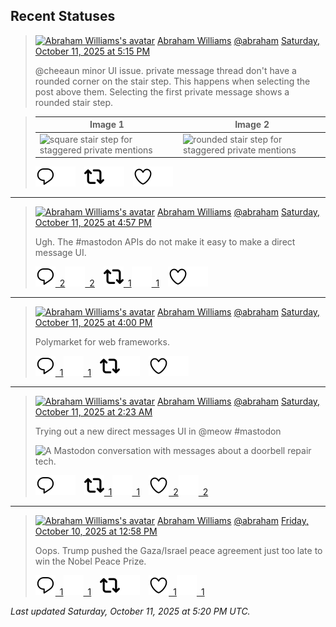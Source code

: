 ## Recent Statuses

> <a href="https://indieweb.social/@abraham"><img alt="Abraham Williams's avatar" src="https://cdn.masto.host/indiewebsocial/accounts/avatars/109/292/540/382/343/163/original/d00f2e03ce9c85b1.jpg" height="24" width="24" ></a> [Abraham Williams](https://indieweb.social/@abraham) [@abraham](https://indieweb.social/@abraham) [Saturday, October 11, 2025 at 5:15 PM](https://indieweb.social/@abraham/115356660716002403)
>
> @cheeaun minor UI issue. private message thread don&#39;t have a rounded corner on the stair step. This happens when selecting the post above them. Selecting the first private message shows a rounded stair step.
>

> | Image 1 | Image 2 |
> | --- | --- |
> | ![square stair step for staggered private mentions](https://cdn.masto.host/indiewebsocial/media_attachments/files/115/356/660/531/929/468/original/da5b6e41d64ae86b.png) | ![rounded stair step for staggered private mentions](https://cdn.masto.host/indiewebsocial/media_attachments/files/115/356/660/528/500/930/original/f0ffc63d3fee8cfc.png) |
>
> [![Reply](./images/reply_light.svg#gh-light-mode-only "Reply")](https://indieweb.social/@abraham/115356660716002403#gh-light-mode-only)[![Reply](./images/reply.svg#gh-dark-mode-only "Reply")](https://indieweb.social/@abraham/115356660716002403#gh-dark-mode-only)&emsp;[![Boost](./images/retweet_light.svg#gh-light-mode-only "Boost")](https://indieweb.social/@abraham/115356660716002403#gh-light-mode-only)[![Boost](./images/retweet.svg#gh-dark-mode-only "Boost")](https://indieweb.social/@abraham/115356660716002403#gh-dark-mode-only)&emsp;[![Favorite](./images/like_light.svg#gh-light-mode-only "Favorite")](https://indieweb.social/@abraham/115356660716002403#gh-light-mode-only)[![Favorite](./images/like.svg#gh-dark-mode-only "Favorite")](https://indieweb.social/@abraham/115356660716002403#gh-dark-mode-only)


---

> <a href="https://indieweb.social/@abraham"><img alt="Abraham Williams's avatar" src="https://cdn.masto.host/indiewebsocial/accounts/avatars/109/292/540/382/343/163/original/d00f2e03ce9c85b1.jpg" height="24" width="24" ></a> [Abraham Williams](https://indieweb.social/@abraham) [@abraham](https://indieweb.social/@abraham) [Saturday, October 11, 2025 at 4:57 PM](https://indieweb.social/@abraham/115356587927021409)
>
> Ugh. The #mastodon APIs do not make it easy to make a direct message UI.
>
> [![Reply](./images/reply_light.svg#gh-light-mode-only "Reply")&ensp;2](https://indieweb.social/@abraham/115356587927021409#gh-light-mode-only)[![Reply](./images/reply.svg#gh-dark-mode-only "Reply")&ensp;2](https://indieweb.social/@abraham/115356587927021409#gh-dark-mode-only)&emsp;[![Boost](./images/retweet_light.svg#gh-light-mode-only "Boost")&ensp;1](https://indieweb.social/@abraham/115356587927021409#gh-light-mode-only)[![Boost](./images/retweet.svg#gh-dark-mode-only "Boost")&ensp;1](https://indieweb.social/@abraham/115356587927021409#gh-dark-mode-only)&emsp;[![Favorite](./images/like_light.svg#gh-light-mode-only "Favorite")](https://indieweb.social/@abraham/115356587927021409#gh-light-mode-only)[![Favorite](./images/like.svg#gh-dark-mode-only "Favorite")](https://indieweb.social/@abraham/115356587927021409#gh-dark-mode-only)


---

> <a href="https://indieweb.social/@abraham"><img alt="Abraham Williams's avatar" src="https://cdn.masto.host/indiewebsocial/accounts/avatars/109/292/540/382/343/163/original/d00f2e03ce9c85b1.jpg" height="24" width="24" ></a> [Abraham Williams](https://indieweb.social/@abraham) [@abraham](https://indieweb.social/@abraham) [Saturday, October 11, 2025 at 4:00 PM](https://indieweb.social/@abraham/115356362433001081)
>
> Polymarket for web frameworks.
>
> [![Reply](./images/reply_light.svg#gh-light-mode-only "Reply")&ensp;1](https://indieweb.social/@abraham/115356362433001081#gh-light-mode-only)[![Reply](./images/reply.svg#gh-dark-mode-only "Reply")&ensp;1](https://indieweb.social/@abraham/115356362433001081#gh-dark-mode-only)&emsp;[![Boost](./images/retweet_light.svg#gh-light-mode-only "Boost")](https://indieweb.social/@abraham/115356362433001081#gh-light-mode-only)[![Boost](./images/retweet.svg#gh-dark-mode-only "Boost")](https://indieweb.social/@abraham/115356362433001081#gh-dark-mode-only)&emsp;[![Favorite](./images/like_light.svg#gh-light-mode-only "Favorite")](https://indieweb.social/@abraham/115356362433001081#gh-light-mode-only)[![Favorite](./images/like.svg#gh-dark-mode-only "Favorite")](https://indieweb.social/@abraham/115356362433001081#gh-dark-mode-only)


---

> <a href="https://indieweb.social/@abraham"><img alt="Abraham Williams's avatar" src="https://cdn.masto.host/indiewebsocial/accounts/avatars/109/292/540/382/343/163/original/d00f2e03ce9c85b1.jpg" height="24" width="24" ></a> [Abraham Williams](https://indieweb.social/@abraham) [@abraham](https://indieweb.social/@abraham) [Saturday, October 11, 2025 at 2:23 AM](https://indieweb.social/@abraham/115353153584612323)
>
> Trying out a new direct messages UI in @meow #mastodon
>
> ![A Mastodon conversation with messages about a doorbell repair tech.](https://cdn.masto.host/indiewebsocial/media_attachments/files/115/353/150/168/861/966/original/676549c0af9e4a3f.jpeg)
>
> [![Reply](./images/reply_light.svg#gh-light-mode-only "Reply")](https://indieweb.social/@abraham/115353153584612323#gh-light-mode-only)[![Reply](./images/reply.svg#gh-dark-mode-only "Reply")](https://indieweb.social/@abraham/115353153584612323#gh-dark-mode-only)&emsp;[![Boost](./images/retweet_light.svg#gh-light-mode-only "Boost")&ensp;1](https://indieweb.social/@abraham/115353153584612323#gh-light-mode-only)[![Boost](./images/retweet.svg#gh-dark-mode-only "Boost")&ensp;1](https://indieweb.social/@abraham/115353153584612323#gh-dark-mode-only)&emsp;[![Favorite](./images/like_light.svg#gh-light-mode-only "Favorite")&ensp;2](https://indieweb.social/@abraham/115353153584612323#gh-light-mode-only)[![Favorite](./images/like.svg#gh-dark-mode-only "Favorite")&ensp;2](https://indieweb.social/@abraham/115353153584612323#gh-dark-mode-only)


---

> <a href="https://indieweb.social/@abraham"><img alt="Abraham Williams's avatar" src="https://cdn.masto.host/indiewebsocial/accounts/avatars/109/292/540/382/343/163/original/d00f2e03ce9c85b1.jpg" height="24" width="24" ></a> [Abraham Williams](https://indieweb.social/@abraham) [@abraham](https://indieweb.social/@abraham) [Friday, October 10, 2025 at 12:58 PM](https://indieweb.social/@abraham/115349986376034777)
>
> Oops. Trump pushed the Gaza/Israel peace agreement just too late to win the Nobel Peace Prize.
>
> [![Reply](./images/reply_light.svg#gh-light-mode-only "Reply")&ensp;1](https://indieweb.social/@abraham/115349986376034777#gh-light-mode-only)[![Reply](./images/reply.svg#gh-dark-mode-only "Reply")&ensp;1](https://indieweb.social/@abraham/115349986376034777#gh-dark-mode-only)&emsp;[![Boost](./images/retweet_light.svg#gh-light-mode-only "Boost")](https://indieweb.social/@abraham/115349986376034777#gh-light-mode-only)[![Boost](./images/retweet.svg#gh-dark-mode-only "Boost")](https://indieweb.social/@abraham/115349986376034777#gh-dark-mode-only)&emsp;[![Favorite](./images/like_light.svg#gh-light-mode-only "Favorite")&ensp;1](https://indieweb.social/@abraham/115349986376034777#gh-light-mode-only)[![Favorite](./images/like.svg#gh-dark-mode-only "Favorite")&ensp;1](https://indieweb.social/@abraham/115349986376034777#gh-dark-mode-only)


_Last updated Saturday, October 11, 2025 at 5:20 PM UTC._
